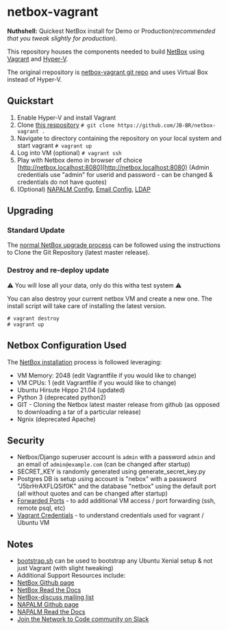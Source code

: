 # netbox-vagrant

**Nuthshell:** Quickest NetBox install for Demo or Production(*recommended that you tweak slightly for production*).

This repository houses the components needed to build [NetBox](https://github.com/digitalocean/netbox/) using [Vagrant](https://www.vagrantup.com/intro) and [Hyper-V](https://docs.microsoft.com/en-us/virtualization/hyper-v-on-windows/quick-start/enable-hyper-v).

The original rrepository is [netbox-vagrant git repo](https://github.com/ryanmerolle/netbox-vagrant/) and uses Virtual Box instead of Hyper-V.

## Quickstart

 1. Enable Hyper-V and install Vagrant
 2. Clone [this respository](https://github.com/JB-BR/netbox-vagrant) ```# git clone https://github.com/JB-BR/netbox-vagrant .``` 
 3. Navigate to directory containing the repository on your local system and start vagrant
```# vagrant up```
 4. Log into VM (optional)
```# vagrant ssh```
 5. Play with Netbox demo in browser of choice [http://netbox.localhost:8080](http://netbox.localhost:8080) (Admin credentials use "admin" for userid and password - can be changed & credentials do not have quotes)
 6. (Optional) [NAPALM Config](http://netbox.readthedocs.io/en/stable/configuration/optional-settings/#napalm_username), [Email Config](http://netbox.readthedocs.io/en/stable/configuration/optional-settings/#email), [LDAP](http://netbox.readthedocs.io/en/stable/installation/ldap/)

## Upgrading

### Standard Update
The [normal NetBox upgrade process](https://github.com/digitalocean/netbox/blob/develop/docs/installation/upgrading.md) can be followed using the instructions to Clone the Git Repository (latest master release).

### Destroy and re-deploy update
⚠️ You will lose all your data, only do this witha test system ⚠️

You can also destroy your current netbox VM and create a new one. The install script will take care of installing the latest version. 
```
# vagrant destroy
# vagrant up
```

## Netbox Configuration Used
The [NetBox installation](https://github.com/digitalocean/netbox/blob/develop/docs/installation/netbox.md) process is followed leveraging:

* VM Memory: 2048 (edit Vagrantfile if you would like to change)
* VM CPUs: 1 (edit Vagrantfile if you would like to change)
* Ubuntu Hirsute Hippo 21.04 (updated)
* Python 3 (deprecated python2)
* GIT - Cloning the Netbox latest master release from github (as opposed to downloading a tar of a particular release)
* Ngnix (deprecated Apache)

## Security
* Netbox/Django superuser account is ```admin``` with a password ```admin``` and an email of ```admin@example.com``` (can be changed after startup)
* SECRET_KEY is randomly generated using generate_secret_key.py
* Postgres DB is setup using account is "nebox" with a password "J5brHrAXFLQSif0K" and the database "netbox" using the default port (all without quotes and can be changed after startup)
* [Forwarded Ports](https://www.vagrantup.com/docs/networking/forwarded_ports.html) - to add additional VM access / port forwarding (ssh, remote psql, etc)
* [Vagrant Credentials](https://www.vagrantup.com/docs/boxes/base.html#default-user-settings) - to understand credentials used for vagrant / Ubuntu VM

## Notes
* [bootstrap.sh](bootstrap.sh) can be used to bootstrap any Ubuntu Xenial setup & not just Vagrant (with slight tweaking)
* Additional Support Resources include:
 * [NetBox Github page](https://github.com/digitalocean/netbox/)
 * [NetBox Read the Docs](http://netbox.readthedocs.io/en/stable/)
 * [NetBox-discuss mailing list](https://groups.google.com/forum/#!forum/netbox-discuss)
 * [NAPALM Github page](https://github.com/napalm-automation/napalm/)
 * [NAPALM Read the Docs](https://napalm.readthedocs.io/)
 * [Join the Network to Code community on Slack](https://networktocode.herokuapp.com)